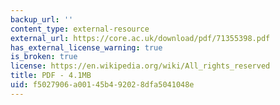 ```yaml
---
backup_url: ''
content_type: external-resource
external_url: https://core.ac.uk/download/pdf/71355398.pdf
has_external_license_warning: true
is_broken: true
license: https://en.wikipedia.org/wiki/All_rights_reserved
title: PDF - 4.1MB
uid: f5027906-a001-45b4-9202-8dfa5041048e
---
```

